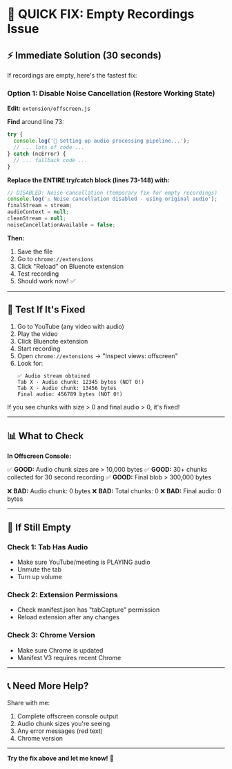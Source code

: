 # 🚨 QUICK FIX: Empty Recordings Issue

## ⚡ Immediate Solution (30 seconds)

If recordings are empty, here's the fastest fix:

### Option 1: Disable Noise Cancellation (Restore Working State)

**Edit:** `extension/offscreen.js`

**Find** around line 73:
```javascript
try {
  console.log('🔧 Setting up audio processing pipeline...');
  // ... lots of code ...
} catch (ncError) {
  // ... fallback code ...
}
```

**Replace the ENTIRE try/catch block (lines 73-148) with:**

```javascript
// DISABLED: Noise cancellation (temporary fix for empty recordings)
console.log('⚠️ Noise cancellation disabled - using original audio');
finalStream = stream;
audioContext = null;
cleanStream = null;
noiseCancellationAvailable = false;
```

**Then:**
1. Save the file
2. Go to `chrome://extensions`
3. Click "Reload" on Bluenote extension
4. Test recording
5. Should work now! ✅

---

## 🧪 Test If It's Fixed

1. Go to YouTube (any video with audio)
2. Play the video
3. Click Bluenote extension
4. Start recording
5. Open `chrome://extensions` → "Inspect views: offscreen"
6. Look for:
   ```
   ✅ Audio stream obtained
   Tab X - Audio chunk: 12345 bytes (NOT 0!)
   Tab X - Audio chunk: 13456 bytes
   Final audio: 456789 bytes (NOT 0!)
   ```

If you see chunks with size > 0 and final audio > 0, it's fixed!

---

## 📊 What to Check

**In Offscreen Console:**

✅ **GOOD:** Audio chunk sizes are > 10,000 bytes
✅ **GOOD:** 30+ chunks collected for 30 second recording
✅ **GOOD:** Final blob > 300,000 bytes

❌ **BAD:** Audio chunk: 0 bytes
❌ **BAD:** Total chunks: 0
❌ **BAD:** Final audio: 0 bytes

---

## 🔧 If Still Empty

### Check 1: Tab Has Audio
- Make sure YouTube/meeting is PLAYING audio
- Unmute the tab
- Turn up volume

### Check 2: Extension Permissions
- Check manifest.json has "tabCapture" permission
- Reload extension after any changes

### Check 3: Chrome Version
- Make sure Chrome is updated
- Manifest V3 requires recent Chrome

---

## 📞 Need More Help?

Share with me:
1. Complete offscreen console output
2. Audio chunk sizes you're seeing
3. Any error messages (red text)
4. Chrome version

---

**Try the fix above and let me know!** 🚀

